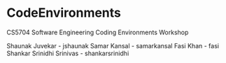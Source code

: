 # CodeEnvironments
CS5704 Software Engineering Coding Environments Workshop

Shaunak Juvekar - jshaunak
Samar Kansal - samarkansal
Fasi Khan - fasi
Shankar Srinidhi Srinivas - shankarsrinidhi

